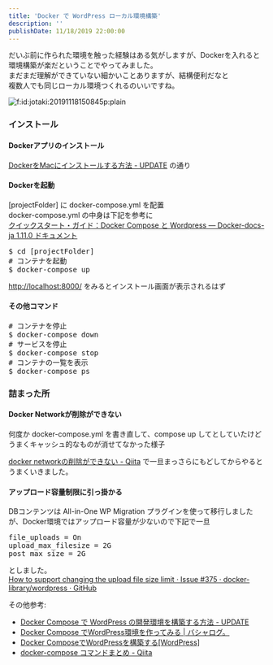 ```yaml
---
title: 'Docker で WordPress ローカル環境構築'
description: ''
publishDate: 11/18/2019 22:00:00
---
```

<p>だいぶ前に作られた環境を触った経験はある気がしますが、Dockerを入れると環境構築が楽だということでやってみました。<br/>
まだまだ理解ができていない細かいことありますが、結構便利だなと<br/>
複数人でも同じローカル環境つくれるのいいですね。</p>

<p><span itemscope itemtype="http://schema.org/Photograph"><img src="/images/hatena/20191118150845.png" alt="f:id:jotaki:20191118150845p:plain" title="f:id:jotaki:20191118150845p:plain" class="hatena-fotolife" itemprop="image"></span></p>

<h3>インストール</h3>

<h4>Dockerアプリのインストール</h4>

<p><a href="https://upd.world/docker-install-mac/">DockerをMacにインストールする方法 - UPDATE</a> の通り</p>

<h4>Dockerを起動</h4>

<p>[projectFolder] に docker-compose.yml を配置<br/>
docker-compose.yml の中身は下記を参考に<br/>
<a href="http://docs.docker.jp/v1.11/compose/wordpress.html">クイックスタート・ガイド：Docker Compose と Wordpress — Docker-docs-ja 1.11.0 ドキュメント</a></p>

<pre class="code bash" data-lang="bash" data-unlink>$ cd [projectFolder]
# コンテナを起動
$ docker-compose up</pre>


<p><a href="http://localhost:8000/">http://localhost:8000/</a> をみるとインストール画面が表示されるはず</p>

<h4>その他コマンド</h4>

<pre class="code bash" data-lang="bash" data-unlink># コンテナを停止
$ docker-compose down
# サービスを停止
$ docker-compose stop
# コンテナの一覧を表示
$ docker-compose ps</pre>


<h3>詰まった所</h3>

<h4>Docker Networkが削除ができない</h4>

<p>何度か docker-compose.yml を書き直して、compose up してとしていたけどうまくキャッシュ的なものが消せてなかった様子</p>

<p><a href="https://qiita.com/shunchandayo/items/8b24af5239d9162b253c">docker networkの削除ができない - Qiita</a> で一旦まっさらにもどしてからやるとうまくいきました。</p>

<h4>アップロード容量制限に引っ掛かる</h4>

<p>DBコンテンツは All-in-One WP Migration プラグインを使って移行しましたが、Docker環境ではアップロード容量が少ないので下記で一旦</p>

<pre class="code" data-lang="" data-unlink>file_uploads = On
upload_max_filesize = 2G
post_max_size = 2G</pre>


<p>としました。<br/>
<a href="https://github.com/docker-library/wordpress/issues/375">How to support changing the upload file size limit · Issue #375 · docker-library/wordpress · GitHub</a></p>

<p>その他参考:</p>

<ul>
<li><a href="https://upd.world/docker-compose-wordpress/">Docker Compose で WordPress の開発環境を構築する方法 - UPDATE</a></li>
<li><a href="http://bashalog.c-brains.jp/19/08/15-120000.php">Docker Compose でWordPress環境を作ってみる | バシャログ。</a></li>
<li><a href="https://noumenon-th.net/programming/2019/04/05/docker-wordpress/">Docker ComposeでWordPressを構築する[WordPress]</a></li>
<li><a href="https://qiita.com/wasanx25/items/d47caf37b79e855af95f">docker-compose コマンドまとめ - Qiita</a></li>
</ul>


